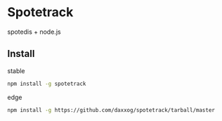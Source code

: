 Spotetrack
====================

spotedis + node.js

Install
-------
stable
```bash
npm install -g spotetrack
```
edge
```bash
npm install -g https://github.com/daxxog/spotetrack/tarball/master
```
